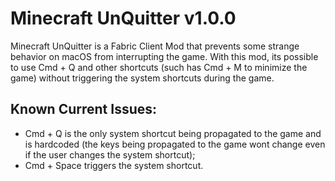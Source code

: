 # Minecraft UnQuitter v1.0.0

Minecraft UnQuitter is a Fabric Client Mod that prevents some strange behavior on macOS from interrupting the game. With this mod, its possible to use Cmd + Q and other shortcuts (such has Cmd + M to minimize the game) without triggering the system shortcuts during the game.

## Known Current Issues:

- Cmd + Q is the only system shortcut being propagated to the game and is hardcoded (the keys being propagated to the game wont change even if the user changes the system shortcut);
- Cmd + Space triggers the system shortcut.

